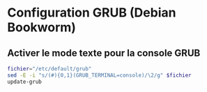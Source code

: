 # Configuration GRUB (Debian Bookworm)

## Activer le mode texte pour la console GRUB

```bash
fichier="/etc/default/grub"
sed -E -i "s/(#){0,1}(GRUB_TERMINAL=console)/\2/g" $fichier
update-grub
```